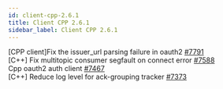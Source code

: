 ```yaml
---
id: client-cpp-2.6.1
title: Client CPP 2.6.1 
sidebar_label: Client CPP 2.6.1 
---
```


[CPP client]Fix the issuer_url parsing failure in oauth2 [#7791](https://github.com/apache/pulsar/pull/7791)  
[C++] Fix multitopic consumer segfault on connect error [#7588](https://github.com/apache/pulsar/pull/7588)  
Cpp oauth2 auth client [#7467](https://github.com/apache/pulsar/pull/7467)  
[C++] Reduce log level for ack-grouping tracker [#7373](https://github.com/apache/pulsar/pull/7373)  

